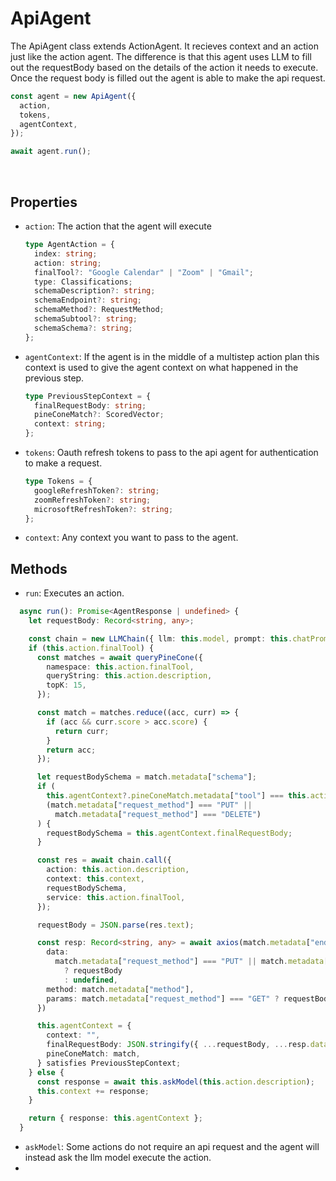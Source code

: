 # ApiAgent

The ApiAgent class extends ActionAgent. It recieves context and an action just like the action agent. The difference is that this agent uses LLM to fill out the requestBody based on the details of the action it needs to execute. Once the request body is filled out the agent is able to make the api request.

```ts
const agent = new ApiAgent({
  action,
  tokens,
  agentContext,
});

await agent.run();
```

</br>

## Properties

- `action`: The action that the agent will execute

  ```ts
  type AgentAction = {
    index: string;
    action: string;
    finalTool?: "Google Calendar" | "Zoom" | "Gmail";
    type: Classifications;
    schemaDescription?: string;
    schemaEndpoint?: string;
    schemaMethod?: RequestMethod;
    schemaSubtool?: string;
    schemaSchema?: string;
  };
  ```

- `agentContext`: If the agent is in the middle of a multistep action plan this context is used to give the agent context on what happened in the previous step.

  ```ts
  type PreviousStepContext = {
    finalRequestBody: string;
    pineConeMatch?: ScoredVector;
    context: string;
  };
  ```

- `tokens`: Oauth refresh tokens to pass to the api agent for authentication to make a request.
  ```ts
  type Tokens = {
    googleRefreshToken?: string;
    zoomRefreshToken?: string;
    microsoftRefreshToken?: string;
  };
  ```
- `context`: Any context you want to pass to the agent.

## Methods

- `run`: Executes an action.

```ts
  async run(): Promise<AgentResponse | undefined> {
    let requestBody: Record<string, any>;

    const chain = new LLMChain({ llm: this.model, prompt: this.chatPrompt });
    if (this.action.finalTool) {
      const matches = await queryPineCone({
        namespace: this.action.finalTool,
        queryString: this.action.description,
        topK: 15,
      });

      const match = matches.reduce((acc, curr) => {
        if (acc && curr.score > acc.score) {
          return curr;
        }
        return acc;
      });

      let requestBodySchema = match.metadata["schema"];
      if (
        this.agentContext?.pineConeMatch.metadata["tool"] === this.action.finalTool &&
        (match.metadata["request_method"] === "PUT" ||
          match.metadata["request_method"] === "DELETE")
      ) {
        requestBodySchema = this.agentContext.finalRequestBody;
      }

      const res = await chain.call({
        action: this.action.description,
        context: this.context,
        requestBodySchema,
        service: this.action.finalTool,
      });

      requestBody = JSON.parse(res.text);

      const resp: Record<string, any> = await axios(match.metadata["endpoint"], {
        data:
          match.metadata["request_method"] === "PUT" || match.metadata["request_method"] === "POST"
            ? requestBody
            : undefined,
        method: match.metadata["method"],
        params: match.metadata["request_method"] === "GET" ? requestBody : undefined,
      })

      this.agentContext = {
        context: "",
        finalRequestBody: JSON.stringify({ ...requestBody, ...resp.data }),
        pineConeMatch: match,
      } satisfies PreviousStepContext;
    } else {
      const response = await this.askModel(this.action.description);
      this.context += response;
    }

    return { response: this.agentContext };
  }
```

- `askModel`: Some actions do not require an api request and the agent will instead ask the llm model execute the action.
-
